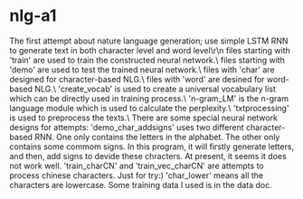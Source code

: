 # nlg-a1
The first attempt about nature language generation; use simple LSTM RNN to generate text in both character level and word level\r\n
files starting with 'train' are used to train the constructed neural network.\\
files starting with 'demo' are used to test the trained neural network.\\
files with 'char' are designed for character-based NLG.\\
files with 'word' are desined for word-based NLG.\\
'create_vocab' is used to create a universal vocabulary list which can be directly used in training process.\\
'n-gram_LM' is the n-gram language module which is used to calculate the perplexity.\\
'txtprocessing' is used to preprocess the texts.\\
There are some special neural network designs for attempts:
'demo_char_addsigns' uses two different character-based RNN. One only contains the letters in the alphabet. The other only contains some commom signs. In this program, it will firstly generate letters, and then, add signs to devide these chracters. At present, it seems it does not work well.
'train_charCN' and 'train_vec_charCN' are attempts to process chinese characters. Just for try:)
'char_lower' means all the characters are lowercase.
Some training data I used is in the data doc.
